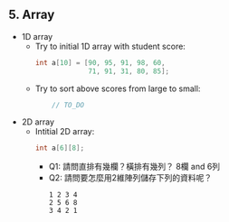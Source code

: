 ## 5. Array
- 1D array
    - Try to initial 1D array with student score:
        ```cpp
        int a[10] = [90, 95, 91, 98, 60,
                     71, 91, 31, 80, 85];
        ```
    - Try to sort above scores from large to small:
        ```cpp
            // TO_DO
        ```
- 2D array
    - Intitial 2D array:
        ```cpp
        int a[6][8];
        ```
        - Q1: 請問直排有幾欄？橫排有幾列？
            8欄 and 6列
        - Q2: 請問要怎麼用2維陣列儲存下列的資料呢？
            ```
            1 2 3 4
            2 5 6 8
            3 4 2 1
            ```

